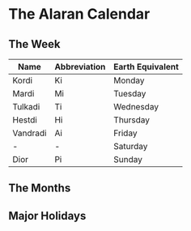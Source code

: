 # The Alaran Calendar

## The Week

| Name | Abbreviation | Earth Equivalent|
|-----|-----|-----|
| Kordi | Ki | Monday |
| Mardi | Mi | Tuesday |
| Tulkadi | Ti | Wednesday |
| Hestdi | Hi | Thursday |
| Vandradi | Ai | Friday |
| - | - | Saturday |
| Dior | Pi | Sunday |

## The Months

## Major Holidays
